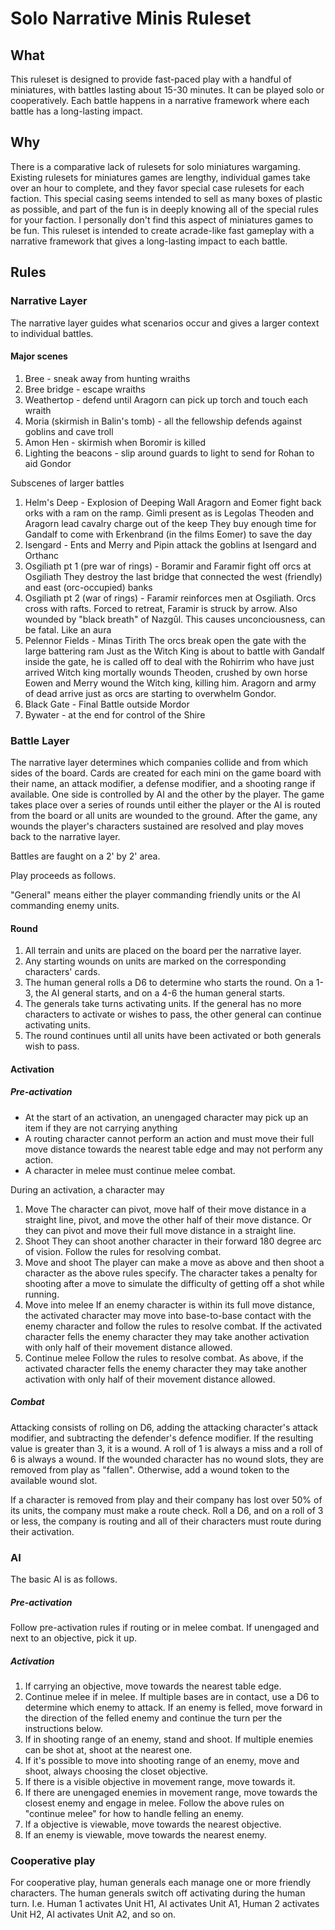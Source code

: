 # Solo Narrative Minis Ruleset

## What
This ruleset is designed to provide fast-paced play with a handful
of miniatures, with battles lasting about 15-30 minutes. It can be played
solo or cooperatively. Each battle happens in a narrative framework where
each battle has a long-lasting impact.

## Why
There is a comparative lack of rulesets for solo miniatures wargaming.
Existing rulesets for miniatures games are lengthy, individual games
take over an hour to complete, and they favor special case rulesets
for each faction. This special casing seems intended to sell as many
boxes of plastic as possible, and part of the fun is in deeply knowing
all of the special rules for your faction. I personally don't find this aspect
of miniatures games to be fun.
This ruleset is intended to create acrade-like fast gameplay with a
narrative framework that gives a long-lasting impact to each battle.

## Rules

### Narrative Layer

The narrative layer guides what scenarios occur and gives a larger
context to individual battles.

#### Major scenes
1. Bree - sneak away from hunting wraiths
1. Bree bridge - escape wraiths
1. Weathertop - defend until Aragorn can pick up torch and touch each wraith
1. Moria (skirmish in Balin's tomb) - all the fellowship defends against goblins and cave troll
1. Amon Hen - skirmish when Boromir is killed
1. Lighting the beacons - slip around guards to light to send for Rohan to aid Gondor

Subscenes of larger battles
1. Helm's Deep - Explosion of Deeping Wall
    Aragorn and Eomer fight back orks with a ram on the ramp. Gimli present as is Legolas
    Theoden and Aragorn lead cavalry charge out of the keep
    They buy enough time for Gandalf to come with Erkenbrand (in the films Eomer) to save the day
1. Isengard - Ents and Merry and Pipin attack the goblins at Isengard and Orthanc
1. Osgiliath pt 1 (pre war of rings) - Boramir and Faramir fight off orcs at Osgiliath
    They destroy the last bridge that connected the west (friendly) and east (orc-occupied) banks
1. Osgiliath pt 2 (war of rings) - Faramir reinforces men at Osgiliath. Orcs cross with rafts.
    Forced to retreat, Faramir is struck by arrow.
    Also wounded by "black breath" of Nazgûl. This causes unconciousness, can be fatal. Like an aura
1. Pelennor Fields - Minas Tirith
    The orcs break open the gate with the large battering ram
    Just as the Witch King is about to battle with Gandalf inside the gate,
    he is called off to deal with the Rohirrim who have just arrived
    Witch king mortally wounds Theoden, crushed by own horse
    Eowen and Merry wound the Witch king, killing him.
    Aragorn and army of dead arrive just as orcs are starting to overwhelm Gondor.
1. Black Gate - Final Battle outside Mordor
1. Bywater - at the end for control of the Shire


### Battle Layer

The narrative layer determines which companies collide and from which
sides of the board.
Cards are created for each mini on the game board with their name, an
attack modifier, a defense modifier, and a shooting range if available.
One side is controlled by AI and the other by the player. The game takes
place over a series of rounds until either the player or the AI is routed
from the board or all units are wounded to the ground. After the game, any
wounds the player's characters sustained are resolved and play moves back to
the narrative layer.

Battles are faught on a 2' by 2' area.

Play proceeds as follows.

"General" means either the player commanding friendly units or the AI
commanding enemy units.

#### Round

1. All terrain and units are placed on the board per the narrative layer.
1. Any starting wounds on units are marked on the corresponding
characters' cards.
1. The human general rolls a D6 to determine who starts the round. On a 1-3,
the AI general starts, and on a 4-6 the human general starts.
1. The generals take turns activating units. If the general has no more
characters to activate or wishes to pass, the other general can continue
activating units.
1. The round continues until all units have been activated or both generals
wish to pass.


#### Activation

##### Pre-activation
* At the start of an activation, an unengaged character may pick up an item
if they are not carrying anything
* A routing character cannot perform an action and must move their full move
distance towards the nearest table edge and may not perform any action.
* A character in melee must continue melee combat.

During an activation, a character may

1. Move
    The character can pivot, move half of their move distance in a straight line,
    pivot, and move the other half of their move distance. Or they can pivot and move
    their full move distance in a straight line.
1. Shoot
    They can shoot another character in their forward 180 degree arc of vision.
    Follow the rules for resolving combat.
1. Move and shoot
    The player can make a move as above and then shoot a character as the above
    rules specify. The character takes a penalty for shooting after a move to
    simulate the difficulty of getting off a shot while running.
1. Move into melee
    If an enemy character is within its full move distance, the activated
    character may move into base-to-base contact with the enemy character and
    follow the rules to resolve combat. If the activated character fells the
    enemy character they may take another activation with only half of their
    movement distance allowed.
1. Continue melee
    Follow the rules to resolve combat. As above, if the activated character fells the
    enemy character they may take another activation with only half of their
    movement distance allowed.

##### Combat

Attacking consists of rolling on D6, adding the attacking character's attack
modifier, and subtracting the defender's defence modifier. If the resulting
value is greater than 3, it is a wound. A roll of 1 is always a miss and a
roll of 6 is always a wound. If the wounded character has no wound slots, they
are removed from play as "fallen". Otherwise, add a wound token to the
available wound slot.

If a character is removed from play and their company has lost over 50% of its
units, the company must make a route check. Roll a D6, and on a roll of 3 or
less, the company is routing and all of their characters must route during
their activation.

### AI
The basic AI is as follows.

##### Pre-activation

Follow pre-activation rules if routing or in melee combat. If unengaged and
next to an objective, pick it up.

##### Activation

1. If carrying an objective, move towards the nearest table edge.
1. Continue melee if in melee. If multiple bases are in contact, use a D6 to
determine which enemy to attack. If an enemy is felled, move forward in the
direction of the felled enemy and continue the turn per the instructions below.
1. If in shooting range of an enemy, stand and shoot. If multiple enemies can
be shot at, shoot at the nearest one.
1. If it's possible to move into shooting range of an enemy, move and shoot,
always choosing the closet objective.
1. If there is a visible objective in movement range, move towards it.
1. If there are unengaged enemies in movement range, move towards the closest
enemy and engage in melee. Follow the above rules on "continue melee" for how
to handle felling an enemy.
1. If a objective is viewable, move towards the nearest objective.
1. If an enemy is viewable, move towards the nearest enemy.

### Cooperative play
For cooperative play, human generals each manage one or more friendly characters.
The human generals switch off activating during the human turn. I.e. Human 1
activates Unit H1, AI activates Unit A1, Human 2 activates Unit H2, AI
activates Unit A2, and so on.



